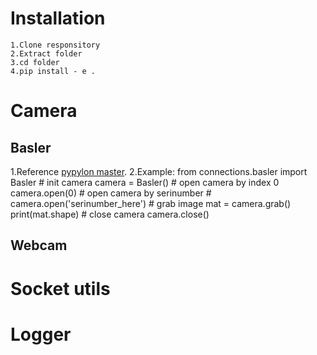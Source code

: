 # Installation
    1.Clone responsitory
    2.Extract folder
    3.cd folder
    4.pip install - e .
# Camera
## Basler
1.Reference [pypylon master](https://github.com/basler/pypylon).
2.Example:
    from connections.basler import Basler
    # init camera
    camera = Basler()
    # open camera by index 0
    camera.open(0)
    # open camera by serinumber
    # camera.open('serinumber_here')
    # grab image
    mat = camera.grab()
    print(mat.shape)
    # close camera
    camera.close()
## Webcam
# Socket utils
# Logger